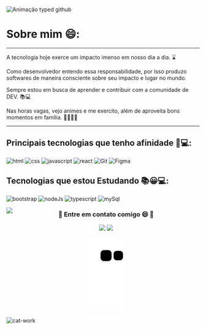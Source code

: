 ![Animação typed github](https://user-images.githubusercontent.com/98182255/185724323-17de550d-436c-424f-b014-a611f0f4ac3c.gif)

 # Sobre mim 😄:
 
________________________________________________________________
A tecnologia hoje exerce um impacto imenso em nosso dia a dia. ⌛


Como desenvolvedor entendo essa responsabilidade, por isso produzo softwares de maneira consciente sobre seu impacto e lugar no mundo.


Sempre estou em busca de aprender e contribuir com a comunidade de DEV. 📚💻


Nas horas vagas, vejo animes e me exercito, além de aproveita bons momentos em família. 🍙😀🏋️‍♂️
____________________________________________________________________________________________________

 ## Principais tecnologias que tenho afinidade 🤩💻:
 ![html](https://img.shields.io/badge/HTML5-E34F26?style=for-the-badge&logo=html5&logoColor=white)
 ![css](https://img.shields.io/badge/CSS3-1572B6?style=for-the-badge&logo=css3&logoColor=white)
 ![javascript](https://img.shields.io/badge/JavaScript-F7DF1E?style=for-the-badge&logo=javascript&logoColor=black)
 ![react](https://img.shields.io/badge/React-20232A?style=for-the-badge&logo=react&logoColor=61DAFB)
 ![Git](https://img.shields.io/badge/GIT-E44C30?style=for-the-badge&logo=git&logoColor=white)
 ![Figma](https://img.shields.io/badge/Figma-F24E1E?style=for-the-badge&logo=figma&logoColor=white)
 
 ## Tecnologias que estou Estudando 📚😀💻:
  ![bootstrap](https://img.shields.io/badge/Bootstrap-563D7C?style=for-the-badge&logo=bootstrap&logoColor=white)
  ![nodeJs](https://img.shields.io/badge/Node.js-43853D?style=for-the-badge&logo=node.js&logoColor=white)
  ![typescript](https://img.shields.io/badge/TypeScript-007ACC?style=for-the-badge&logo=typescript&logoColor=white)
  ![mySql](https://img.shields.io/badge/MySQL-00000F?style=for-the-badge&logo=mysql&logoColor=white)
 

 <img align="left" height="180em" src="https://github-readme-stats.vercel.app/api/top-langs/?username=Soaressluiss&layout=compact&langs_count=7&theme=tokyonight"/>
 
<div align="center"> 
  <h3>📩 Entre em contato comigo 😄 📩</h3>
  <a href = "mailto:luissoaress.dev@gmail.com"><img src="https://img.shields.io/badge/Gmail-D14836?style=for-the-badge&logo=gmail&logoColor=white" target="_blank"></a>
  <a href="https://www.linkedin.com/in/lu%C3%ADs-soares-281589234/" target="_blank"><img src="https://img.shields.io/badge/-LinkedIn-%230077B5?style=for-the-badge&logo=linkedin&logoColor=white" target="_blank"></a> 
 
![Snake animation](https://github.com/Soaressluiss/Soaressluiss/blob/output/github-contribution-grid-snake.svg)
 </div>
 
 
![cat-work](https://user-images.githubusercontent.com/98182255/185693548-9132020e-e25a-4eb6-ab89-4bb775f8e853.gif)
